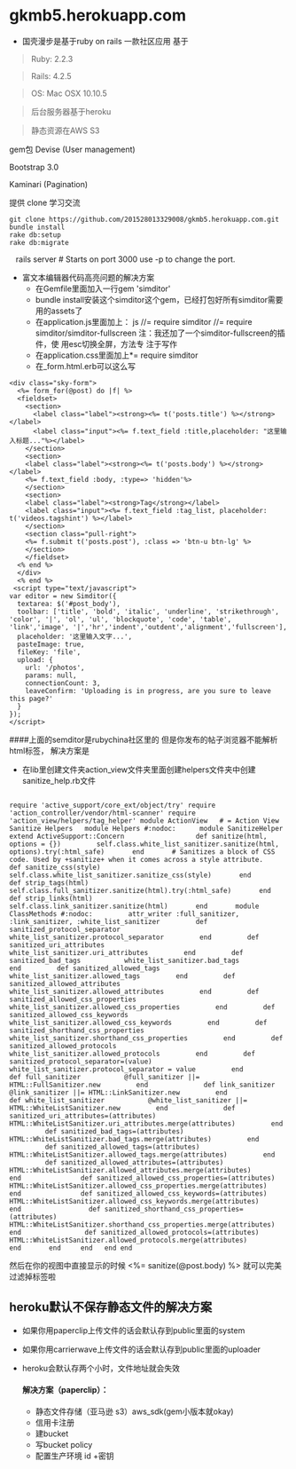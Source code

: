 # gkmb5.herokuapp.com
- 国壳漫步是基于ruby on rails 一款社区应用
基于
> Ruby: 2.2.3

>Rails: 4.2.5

>OS: Mac OSX 10.10.5

>后台服务器基于heroku

>静态资源在AWS S3

gem包
Devise (User management)

Bootstrap 3.0

Kaminari (Pagination)


提供 clone 学习交流

    git clone https://github.com/201528013329008/gkmb5.herokuapp.com.git
    bundle install
    rake db:setup
    rake db:migrate
    rails server # Starts on port 3000 use -p to change the port.

 - 富文本编辑器代码高亮问题的解决方案
	- 	在Gemfile里面加入一行gem 'simditor'
	- 	bundle install安装这个simditor这个gem，已经打包好所有simditor需要用的assets了
	- 	在application.js里面加上： js //= require simditor //= require simditor/simditor-fullscreen 注：我还加了一个simditor-fullscreen的插件，使      用esc切换全屏，方法专 注于写作
	- 	 在application.css里面加上*= require simditor
	- 	在_form.html.erb可以这么写
```objc
<div class="sky-form">
  <%= form_for(@post) do |f| %>
  <fieldset>
    <section>
      <label class="label"><strong><%= t('posts.title') %></strong></label>
      <label class="input"><%= f.text_field :title,placeholder: "这里输入标题..."%></label>
    </section>
    <section>
    <label class="label"><strong><%= t('posts.body') %></strong></label>
    <%= f.text_field :body, :type=> 'hidden'%>
    </section>
    <section>
    <label class="label"><strong>Tag</strong></label>
    <label class="input"><%= f.text_field :tag_list, placeholder: t('videos.tagshint') %></label>
    </section>
    <section class="pull-right">
    <%= f.submit t('posts.post'), :class => 'btn-u btn-lg' %>
    </section>
    </fieldset>
  <% end %>
  </div>
  <% end %>
 <script type="text/javascript">
var editor = new Simditor({
  textarea: $('#post_body'),
  toolbar: ['title', 'bold', 'italic', 'underline', 'strikethrough', 'color', '|', 'ol', 'ul', 'blockquote', 'code', 'table', 'link','image', '|','hr','indent','outdent','alignment','fullscreen'],
  placeholder: '这里输入文字...',
  pasteImage: true,
  fileKey: 'file',
  upload: {
    url: '/photos',
    params: null,
    connectionCount: 3,
    leaveConfirm: 'Uploading is in progress, are you sure to leave this page?'
  }
});
</script>
```


 ####上面的semditor是rubychina社区里的  但是你发布的帖子浏览器不能解析html标签，
 解决方案是
- 在lib里创建文件夹action_view文件夹里面创建helpers文件夹中创建sanitize_help.rb文件 
```objc

require 'active_support/core_ext/object/try' require 'action_controller/vendor/html-scanner' require 'action_view/helpers/tag_helper' module ActionView   # = Action View Sanitize Helpers   module Helpers #:nodoc:      module SanitizeHelper       extend ActiveSupport::Concern                  def sanitize(html, options = {})         self.class.white_list_sanitizer.sanitize(html, options).try(:html_safe)       end       # Sanitizes a block of CSS code. Used by +sanitize+ when it comes across a style attribute.       def sanitize_css(style)         self.class.white_list_sanitizer.sanitize_css(style)       end             def strip_tags(html)         self.class.full_sanitizer.sanitize(html).try(:html_safe)       end        def strip_links(html)         self.class.link_sanitizer.sanitize(html)       end       module ClassMethods #:nodoc:         attr_writer :full_sanitizer, :link_sanitizer, :white_list_sanitizer         def sanitized_protocol_separator           white_list_sanitizer.protocol_separator         end         def sanitized_uri_attributes           white_list_sanitizer.uri_attributes         end         def sanitized_bad_tags           white_list_sanitizer.bad_tags         end         def sanitized_allowed_tags           white_list_sanitizer.allowed_tags         end         def sanitized_allowed_attributes           white_list_sanitizer.allowed_attributes         end         def sanitized_allowed_css_properties           white_list_sanitizer.allowed_css_properties         end         def sanitized_allowed_css_keywords           white_list_sanitizer.allowed_css_keywords         end         def sanitized_shorthand_css_properties           white_list_sanitizer.shorthand_css_properties         end         def sanitized_allowed_protocols           white_list_sanitizer.allowed_protocols         end         def sanitized_protocol_separator=(value)           white_list_sanitizer.protocol_separator = value         end               def full_sanitizer           @full_sanitizer ||= HTML::FullSanitizer.new         end              def link_sanitizer           @link_sanitizer ||= HTML::LinkSanitizer.new         end                def white_list_sanitizer           @white_list_sanitizer ||= HTML::WhiteListSanitizer.new         end              def sanitized_uri_attributes=(attributes)           HTML::WhiteListSanitizer.uri_attributes.merge(attributes)         end              def sanitized_bad_tags=(attributes)           HTML::WhiteListSanitizer.bad_tags.merge(attributes)         end                def sanitized_allowed_tags=(attributes)           HTML::WhiteListSanitizer.allowed_tags.merge(attributes)         end                 def sanitized_allowed_attributes=(attributes)           HTML::WhiteListSanitizer.allowed_attributes.merge(attributes)         end               def sanitized_allowed_css_properties=(attributes)           HTML::WhiteListSanitizer.allowed_css_properties.merge(attributes)         end               def sanitized_allowed_css_keywords=(attributes)           HTML::WhiteListSanitizer.allowed_css_keywords.merge(attributes)         end                 def sanitized_shorthand_css_properties=(attributes)           HTML::WhiteListSanitizer.shorthand_css_properties.merge(attributes)         end                def sanitized_allowed_protocols=(attributes)           HTML::WhiteListSanitizer.allowed_protocols.merge(attributes)         end       end     end   end end
```
然后在你的视图中直接显示的时候
<%= sanitize(@post.body) %>
就可以完美过滤掉标签啦 


## heroku默认不保存静态文件的解决方案
- 如果你用paperclip上传文件的话会默认存到public里面的system
- 如果你用carrierwave上传文件的话会默认存到public里面的uploader
- heroku会默认存两个小时，文件地址就会失效
                                

	#### 解决方案（paperclip）：
	- 静态文件存储（亚马逊  s3）aws_sdk(gem小版本就okay)
	- 信用卡注册
	- 建bucket 
	- 写bucket policy
	- 配置生产环境 id +密钥
